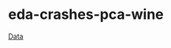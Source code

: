 # eda-crashes-pca-wine

[Data](https://drive.google.com/drive/folders/1u60ZrD7MVyy1CgtHZNanaXXUF0Ycdiz8?usp=sharing)

